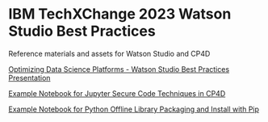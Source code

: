 # IBM TechXChange 2023 Watson Studio Best Practices

Reference materials and assets for Watson Studio and CP4D

[Optimizing Data Science Platforms - Watson Studio Best Practices Presentation](https://github.com/krondor/techxchange2023-ws-bp/blob/main/1167-WSBP.pdf) 

[Example Notebook for Jupyter Secure Code Techniques in CP4D](https://github.com/krondor/techxchange2023-ws-bp/blob/main/SecureCode.ipynb)

[Example Notebook for Python Offline Library Packaging and Install with Pip](https://github.com/krondor/techxchange2023-ws-bp/blob/main/Python%20Libraries%20Offline.ipynb)
